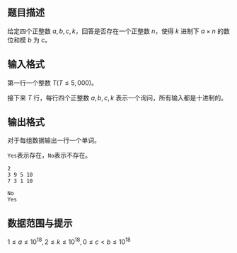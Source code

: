## 题目描述

给定四个正整数 $a,b,c,k$，回答是否存在一个正整数 $n$，使得 $k$ 进制下 $a\times n$ 的数位和模 $b$ 为 $c$。


## 输入格式

第一行一个整数 $T(T \leq 5,000)$。

接下来 $T$ 行，每行四个正整数 $a,b,c,k$ 表示一个询问，所有输入都是十进制的。


## 输出格式

对于每组数据输出一行一个单词。

`Yes`表示存在，`No`​表示不存在。

```input1
2
3 9 5 10
7 3 1 10
```

```output1
No
Yes
```

## 数据范围与提示

$1 \leq a \leq 10^{18}, 2 \leq k \leq 10^{18}, 0 \leq c < b \leq 10^{18}​$

